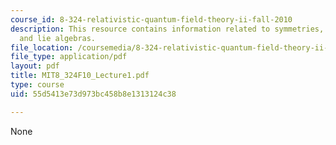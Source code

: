 ```yaml
---
course_id: 8-324-relativistic-quantum-field-theory-ii-fall-2010
description: This resource contains information related to symmetries, lie groups
  and lie algebras.
file_location: /coursemedia/8-324-relativistic-quantum-field-theory-ii-fall-2010/55d5413e73d973bc458b8e1313124c38_MIT8_324F10_Lecture1.pdf
file_type: application/pdf
layout: pdf
title: MIT8_324F10_Lecture1.pdf
type: course
uid: 55d5413e73d973bc458b8e1313124c38

---
```

None